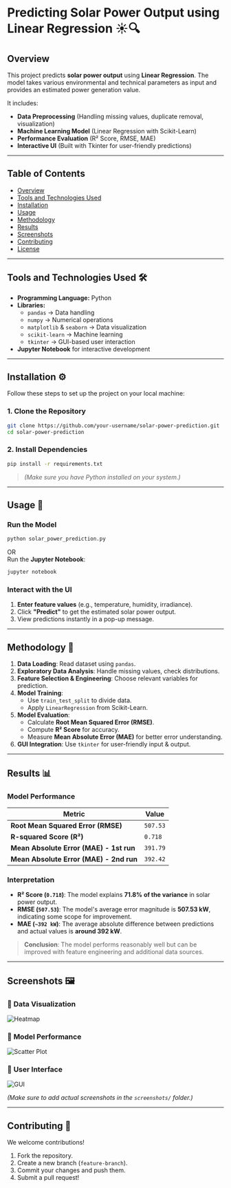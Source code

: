 # **Predicting Solar Power Output using Linear Regression** ☀️🔍  

## **Overview**  
This project predicts **solar power output** using **Linear Regression**. The model takes various environmental and technical parameters as input and provides an estimated power generation value.  

It includes:
- **Data Preprocessing** (Handling missing values, duplicate removal, visualization)
- **Machine Learning Model** (Linear Regression with Scikit-Learn)
- **Performance Evaluation** (R² Score, RMSE, MAE)
- **Interactive UI** (Built with Tkinter for user-friendly predictions)

---

## **Table of Contents**
- [Overview](#overview)
- [Tools and Technologies Used](#tools-and-technologies-used)
- [Installation](#installation)
- [Usage](#usage)
- [Methodology](#methodology)
- [Results](#results)
- [Screenshots](#screenshots)
- [Contributing](#contributing)
- [License](#license)

---

## **Tools and Technologies Used** 🛠️  
- **Programming Language:** Python  
- **Libraries:**  
  - `pandas` → Data handling  
  - `numpy` → Numerical operations  
  - `matplotlib` & `seaborn` → Data visualization  
  - `scikit-learn` → Machine learning  
  - `tkinter` → GUI-based user interaction  
- **Jupyter Notebook** for interactive development  

---

## **Installation** ⚙️  
Follow these steps to set up the project on your local machine:

### **1. Clone the Repository**
```bash
git clone https://github.com/your-username/solar-power-prediction.git
cd solar-power-prediction
```

### **2. Install Dependencies**
```bash
pip install -r requirements.txt
```
> *(Make sure you have Python installed on your system.)*

---

## **Usage** 🚀  

### **Run the Model**
```bash
python solar_power_prediction.py
```
OR  
Run the **Jupyter Notebook**:  
```bash
jupyter notebook
```

### **Interact with the UI**
1. **Enter feature values** (e.g., temperature, humidity, irradiance).
2. Click **"Predict"** to get the estimated solar power output.
3. View predictions instantly in a pop-up message.

---

## **Methodology** 🔬  
1. **Data Loading**: Read dataset using `pandas`.  
2. **Exploratory Data Analysis**: Handle missing values, check distributions.  
3. **Feature Selection & Engineering**: Choose relevant variables for prediction.  
4. **Model Training**:  
   - Use `train_test_split` to divide data.  
   - Apply `LinearRegression` from Scikit-Learn.  
5. **Model Evaluation**:  
   - Calculate **Root Mean Squared Error (RMSE)**.  
   - Compute **R² Score** for accuracy.  
   - Measure **Mean Absolute Error (MAE)** for better error understanding.  
6. **GUI Integration**: Use `tkinter` for user-friendly input & output.  

---

## **Results** 📊  

### **Model Performance**  
| Metric               | Value |
|----------------------|-------|
| **Root Mean Squared Error (RMSE)** | `507.53` |
| **R-squared Score (R²)** | `0.718` |
| **Mean Absolute Error (MAE) - 1st run** | `391.79` |
| **Mean Absolute Error (MAE) - 2nd run** | `392.42` |

### **Interpretation**  
- **R² Score (`0.718`)**: The model explains **71.8% of the variance** in solar power output.  
- **RMSE (`507.53`)**: The model's average error magnitude is **507.53 kW**, indicating some scope for improvement.  
- **MAE (`~392 kW`)**: The average absolute difference between predictions and actual values is **around 392 kW**.  

> **Conclusion**: The model performs reasonably well but can be improved with feature engineering and additional data sources.

---

## **Screenshots** 🖼️  
### 📌 **Data Visualization**
![Heatmap](screenshots/heatmap.png)

### 📌 **Model Performance**
![Scatter Plot](screenshots/actual_vs_predicted.png)

### 📌 **User Interface**
![GUI](screenshots/gui.png)

*(Make sure to add actual screenshots in the `screenshots/` folder.)*

---

## **Contributing** 🤝  
We welcome contributions!  
1. Fork the repository.  
2. Create a new branch (`feature-branch`).  
3. Commit your changes and push them.  
4. Submit a pull request!  
